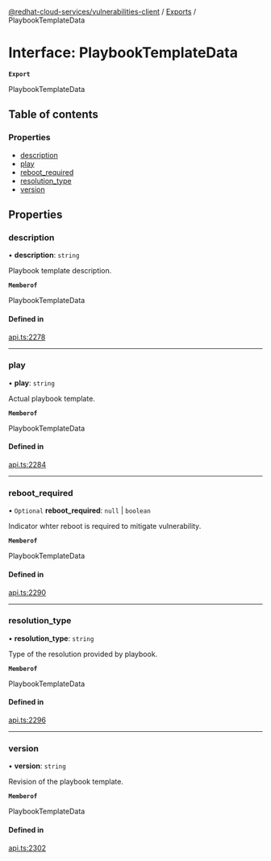 [@redhat-cloud-services/vulnerabilities-client](../README.md) / [Exports](../modules.md) / PlaybookTemplateData

# Interface: PlaybookTemplateData

**`Export`**

PlaybookTemplateData

## Table of contents

### Properties

- [description](PlaybookTemplateData.md#description)
- [play](PlaybookTemplateData.md#play)
- [reboot\_required](PlaybookTemplateData.md#reboot_required)
- [resolution\_type](PlaybookTemplateData.md#resolution_type)
- [version](PlaybookTemplateData.md#version)

## Properties

### description

• **description**: `string`

Playbook template description.

**`Memberof`**

PlaybookTemplateData

#### Defined in

[api.ts:2278](https://github.com/RedHatInsights/javascript-clients/blob/main/packages/vulnerabilities/git-api/api.ts#L2278)

___

### play

• **play**: `string`

Actual playbook template.

**`Memberof`**

PlaybookTemplateData

#### Defined in

[api.ts:2284](https://github.com/RedHatInsights/javascript-clients/blob/main/packages/vulnerabilities/git-api/api.ts#L2284)

___

### reboot\_required

• `Optional` **reboot\_required**: ``null`` \| `boolean`

Indicator whter reboot is required to mitigate vulnerability.

**`Memberof`**

PlaybookTemplateData

#### Defined in

[api.ts:2290](https://github.com/RedHatInsights/javascript-clients/blob/main/packages/vulnerabilities/git-api/api.ts#L2290)

___

### resolution\_type

• **resolution\_type**: `string`

Type of the resolution provided by playbook.

**`Memberof`**

PlaybookTemplateData

#### Defined in

[api.ts:2296](https://github.com/RedHatInsights/javascript-clients/blob/main/packages/vulnerabilities/git-api/api.ts#L2296)

___

### version

• **version**: `string`

Revision of the playbook template.

**`Memberof`**

PlaybookTemplateData

#### Defined in

[api.ts:2302](https://github.com/RedHatInsights/javascript-clients/blob/main/packages/vulnerabilities/git-api/api.ts#L2302)
